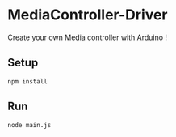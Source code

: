 # MediaController-Driver
Create your own Media controller with Arduino !
## Setup
`npm install`
## Run
`node main.js`
